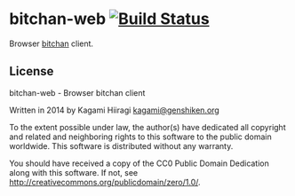 # bitchan-web [![Build Status](https://travis-ci.org/bitchan/bitchan-web.svg?branch=master)](https://travis-ci.org/bitchan/bitchan-web)

Browser [bitchan](https://github.com/bitchan/bitchan) client.

## License

bitchan-web - Browser bitchan client

Written in 2014 by Kagami Hiiragi <kagami@genshiken.org>

To the extent possible under law, the author(s) have dedicated all copyright and related and neighboring rights to this software to the public domain worldwide. This software is distributed without any warranty.

You should have received a copy of the CC0 Public Domain Dedication along with this software. If not, see <http://creativecommons.org/publicdomain/zero/1.0/>.
